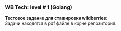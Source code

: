 ### WB Tech: level # 1 (Golang)  
**Тестовое задание для стажировки wildberries:**  
Задачи находятся в pdf файлe в корне репозитория.  
